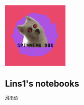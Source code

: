 <p>
<img src="./SPINNING%20DOG.jpg" width="200" height="200"/>
</p>

# Lins1's notebooks

[滑不动](./)
